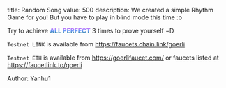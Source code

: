 title: Random Song
value: 500
description: We created a simple Rhythm Game for you! But you have to play in blind mode this time :o 

Try to achieve <span style="
    font-weight: 800;
    background: linear-gradient(to bottom,#ff6ef9,#6f98ff,#168468);
    color: transparent;
    background-clip: text;
    -webkit-background-clip: text;
">ALL PERFECT</span> 3 times to prove yourself =D

`Testnet LINK` is available from https://faucets.chain.link/goerli

`Testnet ETH` is available from https://goerlifaucet.com/ or faucets listed at https://faucetlink.to/goerli

Author: Yanhu1